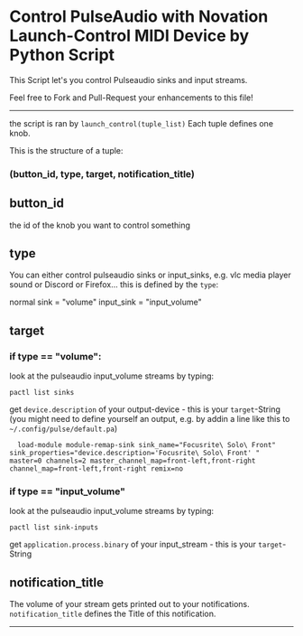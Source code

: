 # Control PulseAudio with Novation Launch-Control MIDI Device by Python Script

This Script let's you control Pulseaudio sinks and input streams.

Feel free to Fork and Pull-Request your enhancements to this file!



---
the script is ran by `launch_control(tuple_list)`
Each tuple defines one knob.

This is the structure of a tuple:

### (button_id, type, target, notification_title)

## button_id
the id of the knob you want to control something

## type
You can either control pulseaudio sinks or input_sinks, e.g. vlc media player sound or Discord or Firefox...
this is defined by the `type`:

normal sink = "volume"
input_sink = "input_volume"

## target

### if type == "volume":
  look at the pulseaudio input_volume streams by typing:
  
  `pactl list sinks`
  
  get `device.description` of your output-device - this is your `target`-String
  (you might need to define yourself an output, e.g. by addin a line like this to `~/.config/pulse/default.pa`)
  
      load-module module-remap-sink sink_name="Focusrite\ Solo\ Front" sink_properties="device.description='Focusrite\ Solo\ Front' " master=0 channels=2 master_channel_map=front-left,front-right channel_map=front-left,front-right remix=no
      
### if type == "input_volume"
  look at the pulseaudio input_volume streams by typing:
  
  `pactl list sink-inputs`
  
  get `application.process.binary` of your input_stream - this is your `target`-String
  
## notification_title

The volume of your stream gets printed out to your notifications. `notification_title` defines the Title of this notification.

---

